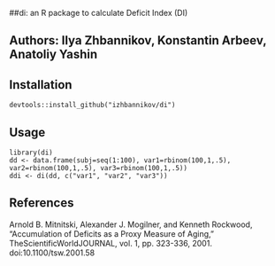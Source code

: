 ##di: an R package to calculate Deficit Index (DI)

## Authors: Ilya Zhbannikov, Konstantin Arbeev, Anatoliy Yashin

## Installation

```
devtools::install_github("izhbannikov/di")
```

## Usage

```
library(di)
dd <- data.frame(subj=seq(1:100), var1=rbinom(100,1,.5), var2=rbinom(100,1,.5), var3=rbinom(100,1,.5))
ddi <- di(dd, c("var1", "var2", "var3"))
```

## References

Arnold B. Mitnitski, Alexander J. Mogilner, and Kenneth Rockwood, “Accumulation of Deficits as a Proxy Measure of Aging,” TheScientificWorldJOURNAL, vol. 1, pp. 323-336, 2001. doi:10.1100/tsw.2001.58

